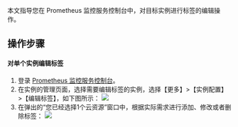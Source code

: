 本文指导您在 Prometheus 监控服务控制台中，对目标实例进行标签的编辑操作。

## 操作步骤

#### 对单个实例编辑标签

1. 登录 [ Prometheus 监控服务控制台](https://console.cloud.tencent.com/monitor/prometheus)。
2. 在实例的管理页面，选择需要编辑标签的实例，选择【更多】>【实例配置】>【编辑标签】，如下图所示：
![](https://main.qcloudimg.com/raw/873e3432b1e266a85a5ce48390993f12.png)
3. 在弹出的“您已经选择1个云资源”窗口中，根据实际需求进行添加、修改或者删除标签：
![](https://main.qcloudimg.com/raw/9665230e87d3342a1e63ce121e276f07.png)
